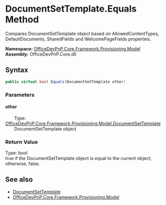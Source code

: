 # DocumentSetTemplate.Equals Method  
 Compares DocumentSetTemplate object based on AllowedContentTypes, DefaultDocuments, SharedFields and WelcomePageFields properties.   

**Namespace:** [OfficeDevPnP.Core.Framework.Provisioning.Model](OfficeDevPnP.Core.Framework.Provisioning.Model.md)  
**Assembly:** OfficeDevPnP.Core.dll  
## Syntax
```C#
public virtual bool Equals(DocumentSetTemplate other)
```
### Parameters
#### other  
&emsp;&emsp;Type: [OfficeDevPnP.Core.Framework.Provisioning.Model.DocumentSetTemplate](OfficeDevPnP.Core.Framework.Provisioning.Model.DocumentSetTemplate.md)  
&emsp;&emsp;DocumentSetTemplate object  

  

### Return Value
Type: bool  
true if the DocumentSetTemplate object is equal to the current object; otherwise, false.  


## See also
- [DocumentSetTemplate](OfficeDevPnP.Core.Framework.Provisioning.Model.DocumentSetTemplate.md) 
- [OfficeDevPnP.Core.Framework.Provisioning.Model](OfficeDevPnP.Core.Framework.Provisioning.Model.md) 
